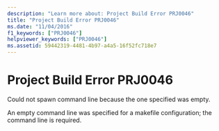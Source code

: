 ```yaml
---
description: "Learn more about: Project Build Error PRJ0046"
title: "Project Build Error PRJ0046"
ms.date: "11/04/2016"
f1_keywords: ["PRJ0046"]
helpviewer_keywords: ["PRJ0046"]
ms.assetid: 59442319-4481-4b97-a4a5-16f52fc718e7
---
```

# Project Build Error PRJ0046

Could not spawn command line because the one specified was empty.

An empty command line was specified for a makefile configuration; the command line is required.

